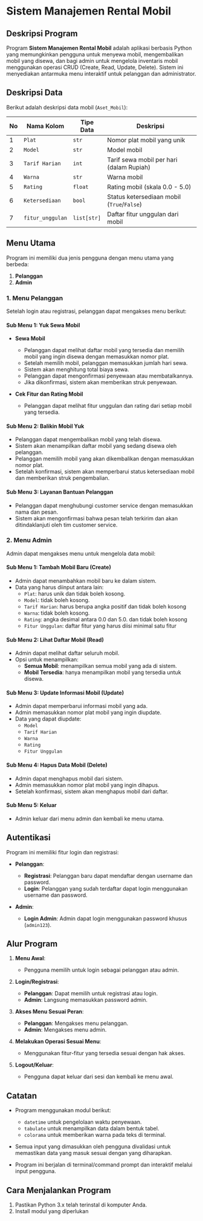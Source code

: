 # Sistem Manajemen Rental Mobil

## Deskripsi Program

Program **Sistem Manajemen Rental Mobil** adalah aplikasi berbasis Python yang memungkinkan pengguna untuk menyewa mobil, mengembalikan mobil yang disewa, dan bagi admin untuk mengelola inventaris mobil menggunakan operasi CRUD (Create, Read, Update, Delete). Sistem ini menyediakan antarmuka menu interaktif untuk pelanggan dan administrator.

## Deskripsi Data

Berikut adalah deskripsi data mobil (`Aset_Mobil`):

| No | Nama Kolom        | Tipe Data     | Deskripsi                                          |
|----|-------------------|---------------|----------------------------------------------------|
| 1  | `Plat`            | `str`         | Nomor plat mobil yang unik                         |
| 2  | `Model`           | `str`         | Model mobil                                        |
| 3  | `Tarif Harian`    | `int`         | Tarif sewa mobil per hari (dalam Rupiah)           |
| 4  | `Warna`           | `str`         | Warna mobil                                        |
| 5  | `Rating`          | `float`       | Rating mobil (skala 0.0 - 5.0)                     |
| 6  | `Ketersediaan`    | `bool`        | Status ketersediaan mobil (`True`/`False`)         |
| 7  | `fitur_unggulan`  | `list[str]`   | Daftar fitur unggulan dari mobil                   |

## Menu Utama

Program ini memiliki dua jenis pengguna dengan menu utama yang berbeda:

1. **Pelanggan**
2. **Admin**

### 1. Menu Pelanggan

Setelah login atau registrasi, pelanggan dapat mengakses menu berikut:

#### Sub Menu 1: Yuk Sewa Mobil

- **Sewa Mobil**
  - Pelanggan dapat melihat daftar mobil yang tersedia dan memilih mobil yang ingin disewa dengan memasukkan nomor plat.
  - Setelah memilih mobil, pelanggan memasukkan jumlah hari sewa.
  - Sistem akan menghitung total biaya sewa.
  - Pelanggan dapat mengonfirmasi penyewaan atau membatalkannya.
  - Jika dikonfirmasi, sistem akan memberikan struk penyewaan.

- **Cek Fitur dan Rating Mobil**
  - Pelanggan dapat melihat fitur unggulan dan rating dari setiap mobil yang tersedia.

#### Sub Menu 2: Balikin Mobil Yuk

- Pelanggan dapat mengembalikan mobil yang telah disewa.
- Sistem akan menampilkan daftar mobil yang sedang disewa oleh pelanggan.
- Pelanggan memilih mobil yang akan dikembalikan dengan memasukkan nomor plat.
- Setelah konfirmasi, sistem akan memperbarui status ketersediaan mobil dan memberikan struk pengembalian.

#### Sub Menu 3: Layanan Bantuan Pelanggan

- Pelanggan dapat menghubungi customer service dengan memasukkan nama dan pesan.
- Sistem akan mengonfirmasi bahwa pesan telah terkirim dan akan ditindaklanjuti oleh tim customer service.

### 2. Menu Admin

Admin dapat mengakses menu untuk mengelola data mobil:

#### Sub Menu 1: Tambah Mobil Baru (Create)

- Admin dapat menambahkan mobil baru ke dalam sistem.
- Data yang harus diinput antara lain:
  - `Plat`: harus unik dan tidak boleh kosong.
  - `Model`: tidak boleh kosong.
  - `Tarif Harian`: harus berupa angka positif dan tidak boleh kosong
  - `Warna`: tidak boleh kosong.
  - `Rating`: angka desimal antara 0.0 dan 5.0. dan tidak boleh kosong
  - `Fitur Unggulan`: daftar fitur yang harus diisi minimal satu fitur

#### Sub Menu 2: Lihat Daftar Mobil (Read)

- Admin dapat melihat daftar seluruh mobil.
- Opsi untuk menampilkan:
  - **Semua Mobil**: menampilkan semua mobil yang ada di sistem.
  - **Mobil Tersedia**: hanya menampilkan mobil yang tersedia untuk disewa.

#### Sub Menu 3: Update Informasi Mobil (Update)

- Admin dapat memperbarui informasi mobil yang ada.
- Admin memasukkan nomor plat mobil yang ingin diupdate.
- Data yang dapat diupdate:
  - `Model`
  - `Tarif Harian`
  - `Warna`
  - `Rating`
  - `Fitur Unggulan`

#### Sub Menu 4: Hapus Data Mobil (Delete)

- Admin dapat menghapus mobil dari sistem.
- Admin memasukkan nomor plat mobil yang ingin dihapus.
- Setelah konfirmasi, sistem akan menghapus mobil dari daftar.

#### Sub Menu 5: Keluar

- Admin keluar dari menu admin dan kembali ke menu utama.

## Autentikasi

Program ini memiliki fitur login dan registrasi:

- **Pelanggan**:
  - **Registrasi**: Pelanggan baru dapat mendaftar dengan username dan password.
  - **Login**: Pelanggan yang sudah terdaftar dapat login menggunakan username dan password.

- **Admin**:
  - **Login Admin**: Admin dapat login menggunakan password khusus (`admin123`).

## Alur Program

1. **Menu Awal**:
   - Pengguna memilih untuk login sebagai pelanggan atau admin.

2. **Login/Registrasi**:
   - **Pelanggan**: Dapat memilih untuk registrasi atau login.
   - **Admin**: Langsung memasukkan password admin.

3. **Akses Menu Sesuai Peran**:
   - **Pelanggan**: Mengakses menu pelanggan.
   - **Admin**: Mengakses menu admin.

4. **Melakukan Operasi Sesuai Menu**:
   - Menggunakan fitur-fitur yang tersedia sesuai dengan hak akses.

5. **Logout/Keluar**:
   - Pengguna dapat keluar dari sesi dan kembali ke menu awal.

## Catatan

- Program menggunakan modul berikut:
  - `datetime` untuk pengelolaan waktu penyewaan.
  - `tabulate` untuk menampilkan data dalam bentuk tabel.
  - `colorama` untuk memberikan warna pada teks di terminal.

- Semua input yang dimasukkan oleh pengguna divalidasi untuk memastikan data yang masuk sesuai dengan yang diharapkan.

- Program ini berjalan di terminal/command prompt dan interaktif melalui input pengguna.

## Cara Menjalankan Program

1. Pastikan Python 3.x telah terinstal di komputer Anda.
2. Install modul yang diperlukan
